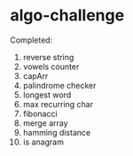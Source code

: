 # algo-challenge

Completed:
1. reverse string
2. vowels counter
3. capArr
4. palindrome checker
5. longest word
6. max recurring char
7. fibonacci
8. merge array
9. hamming distance
10. is anagram
